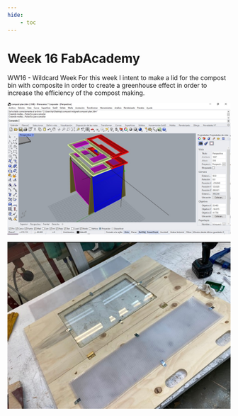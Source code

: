 ```yaml
---
hide:
    - toc
---
```


# Week 16 FabAcademy
WW16 - Wildcard Week
For this week I intent to make a lid for the compost bin with composite in order to create a greenhouse effect in order to increase the efficiency of the compost making.


![](../images/W16_1.jpg)

![](../images/W16_2.jpg)
